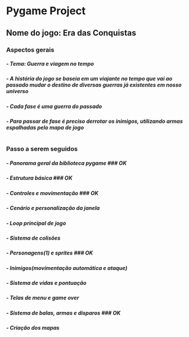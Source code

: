 # Pygame Project

## Nome do jogo: Era das Conquistas

### Aspectos gerais
#####    - Tema: Guerra e viagem no tempo
#####    - A história do jogo se baseia em um viajante no tempo que vai ao passado mudar o destino de diversas guerras já existentes em nosso universo
#####    - Cada fase é uma guerra do passado
#####    - Para passar de fase é preciso derrotar os inimigos, utilizando armas espalhadas pelo mapa de jogo 
# 
### Passo a serem seguidos
#####    - Panorama geral da biblioteca pygame ### OK
#####    - Estrutura básica ### OK
#####    - Controles e movimentação ### OK
#####    - Cenário e personalização da janela
#####    - Loop principal de jogo
#####    - Sistema de colisões
#####    - Personagens(1) e sprites ### OK
#####    - Inimigos(movimentação automática e ataque)
#####    - Sistema de vidas e pontuação
#####    - Telas de menu e game over
#####    - Sistema de balas, armas e disparos ### OK
#####    - Criação dos mapas
